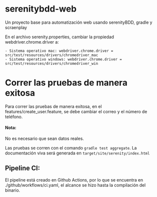 # serenitybdd-web
Un proyecto base para automatización web usando serenityBDD, gradle y scraenplay 

En el archivo serenity.properties, cambiar la propiedad webdriver.chrome.driver a:
```
- Sistema operativo mac: webdriver.chrome.driver = src/test/resources/drivers/chromedriver_mac
- Sistema operativo windows: webdriver.chrome.driver = src/test/resources/drivers/chromedriver_win
```

# Correr las pruebas de manera exitosa
Para correr las pruebas de manera exitosa, en el features/create_user.feature, se debe cambiar el correo y el número de teléfono.
#### Nota:
No es necesario que sean datos reales.

Las pruebas se corren con el comando `gradle test aggregate`.
La documentación viva será generada en `target/site/serenity/index.html`

## Pipeline CI:
El pipeline está creado en Github Actions, por lo que se encuentra en ./github/workflows/ci.yaml, el alcance se hizo hasta la compilación del binario.